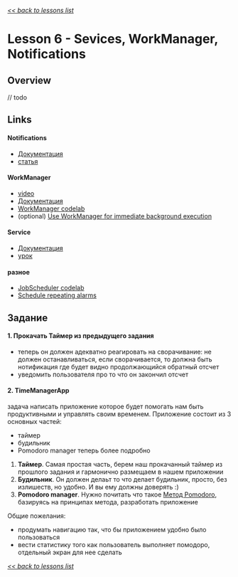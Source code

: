 [*<< back to lessons list*](../readme.md)

# Lesson 6 - Sevices, WorkManager, Notifications
## Overview
// todo 


## Links
#### Notifications
- [Документация](https://developer.android.com/training/notify-user/build-notification)
- [статья](https://itnext.io/android-notification-all-in-one-8df3e1218e0e)

#### WorkManager
- [video](https://www.youtube.com/watch?v=pe_yqM16hPQ)
- [Документация](https://developer.android.com/topic/libraries/architecture/workmanager/basics)
- [WorkManager codelab](https://codelabs.developers.google.com/codelabs/android-workmanager/#0)
- (optional) [Use WorkManager for immediate background execution](https://medium.com/androiddevelopers/use-workmanager-for-immediate-background-execution-a57db502603d)

#### Service
- [Документация](https://developer.android.com/guide/components/services.html)
- [урок](http://developer.alexanderklimov.ru/android/theory/services-theory.php)

#### разное
- [JobScheduler codelab](https://codelabs.developers.google.com/codelabs/android-training-job-scheduler/index.html#0)
- [Schedule repeating alarms](https://developer.android.com/training/scheduling/alarms)

## Задание
#### 1. Прокачать Таймер из предыдущего задания
- теперь он должен адекватно реагировать на сворачивание: не должен останавливаться, если сворачивается, то должна быть нотификация где будет видно продолжающийся обратный отсчет
- уведомить пользователя про то что он закончил отсчет

#### 2. TimeManagerApp 
задача написать приложение которое будет помогать нам быть продуктивными и управлять своим временем. Приложение состоит из 3 основных частей:
- таймер
- будильник
- Pomodoro manager
теперь более подробно
1. **Таймер**. Самая простая часть, берем наш прокачанный таймер из прошлого задания и гармонично размещаем в нашем приложении 
2. **Будильник**. Он должен делаьт то что делает будильник, просто, без излишеств, но удобно. И вы ему должны доверять :) 
3. **Pomodoro manager**. Нужно почитать что такое [Метод Pomodoro](https://uk.wikipedia.org/wiki/%D0%9C%D0%B5%D1%82%D0%BE%D0%B4_Pomodoro), базируясь на принципах метода, разработать приложение

Общие пожелания:
- продумать навигацию так, что бы приложением удобно было пользоваться
- вести статистику того как пользователь выполняет помодоро, отдельный экран для нее сделать

[*<< back to lessons list*](../readme.md)
